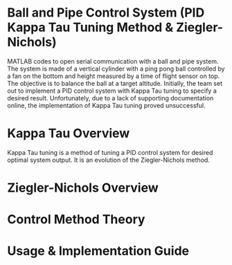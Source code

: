 # Ball and Pipe Control System (PID Kappa Tau Tuning Method & Ziegler-Nichols)
MATLAB codes to open serial communication with a ball and pipe system. The system is made of a vertical cylinder with a ping pong ball controlled by a fan on the bottom and height measured by a time of flight sensor on top. The objective is to balance the ball at a target altitude. Initially, the team set out to implement a PID control system with Kappa Tau tuning to specify a desired result. Unfortunately, due to a lack of supporting documentation online, the implementation of Kappa Tau tuning proved unsuccessful. 

# Kappa Tau Overview
Kappa Tau tuning is a method of tuning a PID control system for desired optimal system output. It is an evolution of the Ziegler-Nichols method.

# Ziegler-Nichols Overview

# Control Method Theory


# Usage & Implementation Guide

